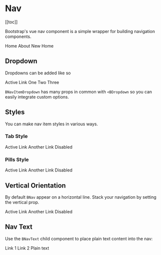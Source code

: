 # Nav

<ComponentSidebar>

[[toc]]

</ComponentSidebar>

<div class="lead mb-5">

Bootstrap's vue nav component is a simple wrapper for building navigation components.

</div>

<HighlightCard>
  <BNav>
    <BNavItem>Home</BNavItem>
    <BNavItem>About</BNavItem>
    <BNavItem>New</BNavItem>
    <BNavItem disabled>Home</BNavItem>
  </BNav>
  <template #html>

```vue-html
<BNav>
  <BNavItem>Home</BNavItem>
  <BNavItem>About</BNavItem>
  <BNavItem>New</BNavItem>
  <BNavItem disabled>Home</BNavItem>
</BNav>
```

  </template>
</HighlightCard>

## Dropdown

Dropdowns can be added like so

<HighlightCard>
  <BNav pills>
    <BNavItem active>Active</BNavItem>
    <BNavItem>Link</BNavItem>
    <BNavItemDropdown
      v-model="dropdownShow"
      id="my-nav-dropdown"
      text="Dropdown"
      toggle-class="nav-link-custom"
      end
    >
      <BDropdownItem>One</BDropdownItem>
      <BDropdownItem>Two</BDropdownItem>
      <BDropdownDivider />
      <BDropdownItem>Three</BDropdownItem>
    </BNavItemDropdown>
  </BNav>
  <template #html>

```vue
<template>
  <BNav pills>
    <BNavItem active>Active</BNavItem>
    <BNavItem>Link</BNavItem>
    <BNavItemDropdown
      v-model="dropdownShow"
      id="my-nav-dropdown"
      text="Dropdown"
      toggle-class="nav-link-custom"
      end
    >
      <BDropdownItem>One</BDropdownItem>
      <BDropdownItem>Two</BDropdownItem>
      <BDropdownDivider />
      <BDropdownItem>Three</BDropdownItem>
    </BNavItemDropdown>
  </BNav>
</template>

<script setup lang="ts">
const dropdownShow = ref(false)
</script>
```

  </template>
</HighlightCard>

`BNavItemDropdown` has many props in common with `<BDropdown` so you can easily integrate custom options.

## Styles

You can make nav item styles in various ways.

### Tab Style

<HighlightCard>
  <BNav tabs>
    <BNavItem active>Active</BNavItem>
    <BNavItem>Link</BNavItem>
    <BNavItem>Another Link</BNavItem>
    <BNavItem disabled>Disabled</BNavItem>
  </BNav>
  <template #html>

```vue-html
<BNav tabs>
  <BNavItem active>Active</BNavItem>
  <BNavItem>Link</BNavItem>
  <BNavItem>Another Link</BNavItem>
  <BNavItem disabled>Disabled</BNavItem>
</BNav>
```

  </template>
</HighlightCard>

### Pills Style

<HighlightCard>
  <BNav pills>
    <BNavItem active>Active</BNavItem>
    <BNavItem>Link</BNavItem>
    <BNavItem>Another Link</BNavItem>
    <BNavItem disabled>Disabled</BNavItem>
  </BNav>
  <template #html>

```vue-html
<BNav pills>
  <BNavItem active>Active</BNavItem>
  <BNavItem>Link</BNavItem>
  <BNavItem>Another Link</BNavItem>
  <BNavItem disabled>Disabled</BNavItem>
</BNav>
```

  </template>
</HighlightCard>

## Vertical Orientation

By default `BNav` appear on a horizontal line. Stack your navigation by setting the vertical prop.

<HighlightCard>
  <BNav vertical class="w-25">
    <BNavItem active>Active</BNavItem>
    <BNavItem>Link</BNavItem>
    <BNavItem>Another Link</BNavItem>
    <BNavItem disabled>Disabled</BNavItem>
  </BNav>
  <template #html>

```vue-html
<BNav vertical class="w-25">
  <BNavItem active>Active</BNavItem>
  <BNavItem>Link</BNavItem>
  <BNavItem>Another Link</BNavItem>
  <BNavItem disabled>Disabled</BNavItem>
</BNav>
```

  </template>
</HighlightCard>

## Nav Text

Use the `BNavText` child component to place plain text content into the nav:

<HighlightCard>
  <BNav>
    <BNavItem href="#1">Link 1</BNavItem>
    <BNavItem href="#2">Link 2</BNavItem>
    <BNavText>Plain text</BNavText>
  </BNav>
  <template #html>

```vue-html
<BNav>
  <BNavItem href="#1">Link 1</BNavItem>
  <BNavItem href="#2">Link 2</BNavItem>
  <BNavText>Plain text</BNavText>
</BNav>
```

  </template>
</HighlightCard>

<ComponentReference :data="data" />

<script setup lang="ts">
import {data} from '../../data/components/nav.data'
import ComponentReference from '../../components/ComponentReference.vue'
import ComponentSidebar from '../../components/ComponentSidebar.vue'
import HighlightCard from '../../components/HighlightCard.vue'
import {
  BNav,
  BNavText,
  BNavItemDropdown,
  BDropdownItem,
  BDropdown,
  BNavItem,
  BCard,
  BCardBody,
  BDropdownDivider,
} from 'bootstrap-vue-next'
import {ref} from 'vue'

const dropdownShow = ref(false)
</script>
